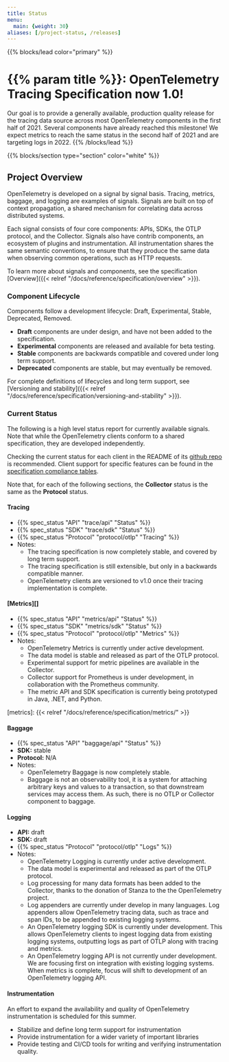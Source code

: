 ```yaml
---
title: Status
menu:
  main: {weight: 30}
aliases: [/project-status, /releases]
---
```


{{% blocks/lead color="primary" %}}
# {{% param title %}}: OpenTelemetry Tracing Specification now 1.0!

Our goal is to provide a generally available, production quality
release for the tracing data source across most OpenTelemetry components in the
first half of 2021. Several components have already reached this milestone! We
expect metrics to reach the same status in the second half of 2021 and are
targeting logs in 2022.
{{% /blocks/lead %}}

{{% blocks/section type="section" color="white" %}}
## Project Overview

OpenTelemetry is developed on a signal by signal basis. Tracing, metrics, baggage, and logging are examples of signals.
Signals are built on top of context propagation, a shared mechanism for correlating data across distributed systems.

Each signal consists of four core components: APIs, SDKs, the OTLP protocol, and the Collector. Signals also have contrib components, an ecosystem of plugins and instrumentation.
All instrumentation shares the same semantic conventions, to ensure that they produce the same data when observing common operations, such as HTTP requests.

To learn more about signals and components, see the specification [Overview]({{< relref "/docs/reference/specification/overview" >}}).

### Component Lifecycle

Components follow a development lifecycle: Draft, Experimental, Stable, Deprecated, Removed.

- **Draft** components are under design, and have not been added to the specification.
- **Experimental** components are released and available for beta testing.
- **Stable** components are backwards compatible and covered under long term support.
- **Deprecated** components are stable, but may eventually be removed.

For complete definitions of lifecycles and long term support, see [Versioning and stability]({{< relref "/docs/reference/specification/versioning-and-stability" >}}).

### Current Status

The following is a high level status report for currently available signals. Note that while the OpenTelemetry clients conform to a shared specification, they are developed independently.

Checking the current status for each client in the README of its [github repo](https://github.com/open-telemetry) is recommended. Client support for specific features can be found in the [specification compliance tables](https://github.com/open-telemetry/opentelemetry-specification/blob/main/spec-compliance-matrix.md).

Note that, for each of the following sections, the **Collector** status is the same as the **Protocol** status.

#### Tracing

- {{% spec_status "API" "trace/api" "Status" %}}
- {{% spec_status "SDK" "trace/sdk" "Status" %}}
- {{% spec_status "Protocol" "protocol/otlp" "Tracing" %}}
- Notes:
  - The tracing specification is now completely stable, and covered by long term support.
  - The tracing specification is still extensible, but only in a backwards compatible manner.
  - OpenTelemetry clients are versioned to v1.0 once their tracing implementation is complete.

#### [Metrics][]

- {{% spec_status "API" "metrics/api" "Status" %}}
- {{% spec_status "SDK" "metrics/sdk" "Status" %}}
- {{% spec_status "Protocol" "protocol/otlp" "Metrics" %}}
- Notes:
  - OpenTelemetry Metrics is currently under active development.
  - The data model is stable and released as part of the OTLP protocol.
  - Experimental support for metric pipelines are available in the Collector.
  - Collector support for Prometheus is under development, in collaboration with the Prometheus community.
  - The metric API and SDK specification is currently being prototyped in Java, .NET, and Python.

[metrics]: {{< relref "/docs/reference/specification/metrics/" >}}

#### Baggage

- {{% spec_status "API" "baggage/api" "Status" %}}
- **SDK:** stable
- **Protocol:** N/A
- Notes:
  - OpenTelemetry Baggage is now completely stable.
  - Baggage is not an observability tool, it is a system for attaching arbitrary keys and values to a transaction, so that downstream services may access them. As such, there is no OTLP or Collector component to baggage.

#### Logging

- **API:** draft
- **SDK:** draft
- {{% spec_status "Protocol" "protocol/otlp" "Logs" %}}
- Notes:
  - OpenTelemetry Logging is currently under active development.
  - The data model is experimental and released as part of the OTLP protocol.
  - Log processing for many data formats has been added to the Collector, thanks to the donation of Stanza to the the OpenTelemetry project.
  - Log appenders are currently under develop in many languages. Log appenders allow OpenTelemetry tracing data, such as trace and span IDs, to be appended to existing logging systems.
  - An OpenTelemetry logging SDK is currently under development. This allows OpenTelemetry clients to ingest logging data from existing logging systems, outputting logs as part of OTLP along with tracing and metrics.
  - An OpenTelemetry logging API is not currently under development. We are focusing first on integration with existing logging systems. When metrics is complete, focus will shift to development of an OpenTelemetry logging API.

#### Instrumentation

An effort to expand the availability and quality of OpenTelemetry instrumentation is scheduled for this summer.

* Stabilize and define long term support for instrumentation
* Provide instrumentation for a wider variety of important libraries
* Provide testing and CI/CD tools for writing and verifying instrumentation quality.
